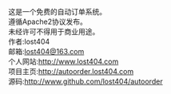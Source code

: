 这是一个免费的自动订单系统。</br>
遵循Apache2协议发布。</br>
未经许可不得用于商业用途。</br>
作者:lost404</br>
邮箱:lost404@163.com</br>
个人网站:http://www.lost404.com</br>
项目主页:http://autoorder.lost404.com</br>
源码:http://www.github.com/lost404/autoorder</br>